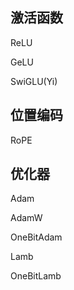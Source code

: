 



## 激活函数



ReLU


GeLU

SwiGLU(Yi)



## 位置编码


RoPE



## 优化器


Adam



AdamW

OneBitAdam

Lamb

OneBitLamb



